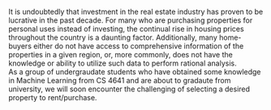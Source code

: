 


It is undoubtedly that investment in the real estate industry has proven to be lucrative in the past decade. For many who are purchasing properties for personal uses instead of investing, the continual rise in housing prices throughout the country is a daunting factor. Additionally, many home-buyers either do not have access to comprehensive information of the properties in a given region, or, more commonly, does not have the knowledge or ability to utilize such data to perform rational analysis.\
As a group of undergraudate students who have obtained some knowledge in Machine Learning from CS 4641 and are about to gradaute from university, we will soon encounter the challenging of selecting a desired property to rent/purchase.

